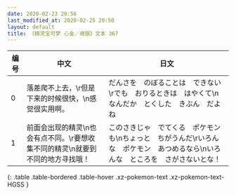 ```yaml
---
date: 2020-02-23 20:56
last_modified_at: 2020-02-25 20:50
layout: default
title: 《精灵宝可梦 心金／魂银》文本 367
---
```

| 编号 | 中文 | 日文 |
| ---- | ---- | ---- |
| 0 | 落差爬不上去，\r但是下来的时候很快，\n感觉很实用啊。 | だんさを　のぼることは　できない\rでも　おりるときは　はやくて\nなんだか　とくした　きぶん　だよね |
| 1 | 前面会出现的精灵\n也会有点不同。\r要想收集不同的精灵\n就要到不同的地方寻找哦！ | このさきじゃ　でてくる　ポケモンも\nちょっと　ちがうんだ\rいろんな　ポケモン　あつめるなら\nいろんな　ところを　さがさないとな！ |
{: .table .table-bordered .table-hover .xz-pokemon-text .xz-pokemon-text-HGSS }